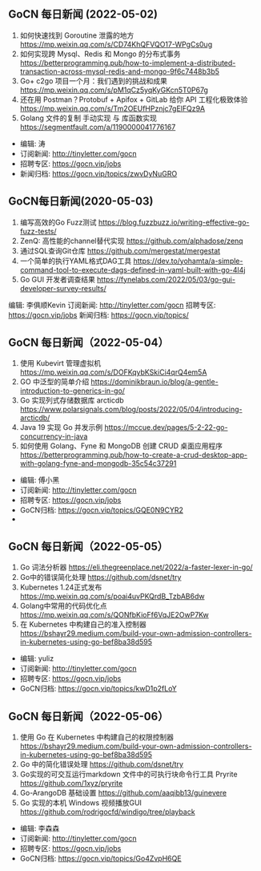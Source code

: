 ## GoCN 每日新闻 (2022-05-02)

1. 如何快速找到 Goroutine 泄露的地方  https://mp.weixin.qq.com/s/CD74KhQFVQO17-WPgCs0ug
2. 如何实现跨 Mysql、Redis 和 Mongo 的分布式事务  https://betterprogramming.pub/how-to-implement-a-distributed-transaction-across-mysql-redis-and-mongo-9f6c7448b3b5
3. Go+ c2go 项目一个月：我们遇到的挑战和成果  https://mp.weixin.qq.com/s/pM1qCz5yqKyGKcn5T0P67g
4. 还在用 Postman？Protobuf + Apifox + GitLab 给你 API 工程化极致体验  https://mp.weixin.qq.com/s/Tm2OEUfHPznjc7gElFQz9A
5. Golang 文件的复制 手动实现 与 库函数实现  https://segmentfault.com/a/1190000041776167

- 编辑: 涛
- 订阅新闻: http://tinyletter.com/gocn 
- 招聘专区: https://gocn.vip/jobs 
- 新闻归档: https://gocn.vip/topics/zwvDyNuGRO

## GoCN每日新闻(2020-05-03)
 
1. 编写高效的Go Fuzz测试 https://blog.fuzzbuzz.io/writing-effective-go-fuzz-tests/
2. ZenQ: 高性能的channel替代实现 https://github.com/alphadose/zenq
3. 通过SQL查询Git仓库 https://github.com/mergestat/mergestat
4. 一个简单的执行YAML格式DAG工具 https://dev.to/yohamta/a-simple-command-tool-to-execute-dags-defined-in-yaml-built-with-go-4l4j
5. Go GUI 开发者调查结果 https://fynelabs.com/2022/05/03/go-gui-developer-survey-results/

编辑: 李俱顺Kevin
订阅新闻: http://tinyletter.com/gocn 
招聘专区: https://gocn.vip/jobs 
新闻归档: https://gocn.vip/topics/

## GoCN 每日新闻（2022-05-04）

1. 使用 Kubevirt 管理虚拟机 https://mp.weixin.qq.com/s/DOFKqybKSkiCi4qrQ4em5A
2. GO 中泛型的简单介绍 https://dominikbraun.io/blog/a-gentle-introduction-to-generics-in-go/
3. Go 实现列式存储数据库 arcticdb https://www.polarsignals.com/blog/posts/2022/05/04/introducing-arcticdb/
4. Java 19 实现 Go 并发示例 https://mccue.dev/pages/5-2-22-go-concurrency-in-java
5. 如何使用 Golang、Fyne 和 MongoDB 创建 CRUD 桌面应用程序 https://betterprogramming.pub/how-to-create-a-crud-desktop-app-with-golang-fyne-and-mongodb-35c54c37291

* 编辑: 傅小黑
* 订阅新闻: http://tinyletter.com/gocn
* 招聘专区: https://gocn.vip/jobs
* GoCN归档: https://gocn.vip/topics/GQE0N9CYR2
* 
## GoCN 每日新闻（2022-05-05）

1. Go 词法分析器 https://eli.thegreenplace.net/2022/a-faster-lexer-in-go/
2. Go中的错误简化处理 https://github.com/dsnet/try
3. Kubernetes 1.24正式发布 https://mp.weixin.qq.com/s/poai4uvPKQrdB_TzbAB6dw
4. Golang中常用的代码优化点 https://mp.weixin.qq.com/s/QONfbKioFf6VqJE2OwP7Kw
5. 在 Kubernetes 中构建自己的准入控制器 https://bshayr29.medium.com/build-your-own-admission-controllers-in-kubernetes-using-go-bef8ba38d595

- 编辑: yuliz
- 订阅新闻: http://tinyletter.com/gocn
- 招聘专区: https://gocn.vip/jobs
- GoCN归档: https://gocn.vip/topics/kwD1p2fLoY

## GoCN 每日新闻（2022-05-06）

1. 使用 Go 在 Kubernetes 中构建自己的权限控制器 https://bshayr29.medium.com/build-your-own-admission-controllers-in-kubernetes-using-go-bef8ba38d595
2. Go 中的简化错误处理 https://github.com/dsnet/try
3. Go实现的可交互运行markdown 文件中的可执行块命令行工具 Pryrite https://github.com/1xyz/pryrite
4. Go-ArangoDB 基础设置 https://github.com/aaqibb13/guinevere
5. Go 实现的本机 Windows 视频播放GUI https://github.com/rodrigocfd/windigo/tree/playback

- 编辑: 李森森
- 订阅新闻: http://tinyletter.com/gocn
- 招聘专区: https://gocn.vip/jobs
- GoCN归档: https://gocn.vip/topics/Go4ZvpH6QE
